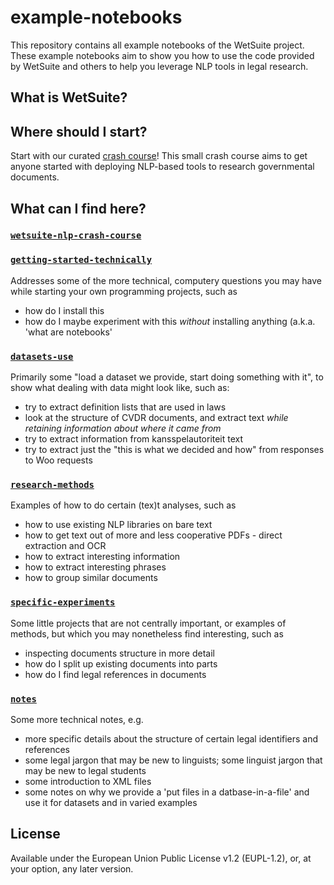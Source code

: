 # example-notebooks

This repository contains all example notebooks of the WetSuite project. These example notebooks aim to show you how
to use the code provided by WetSuite and others to help you leverage NLP tools in legal research.

## What is WetSuite?


## Where should I start?

Start with our curated [crash course](wetsuite-nlp-crash-course/)! This small crash course
aims to get anyone started with deploying NLP-based tools to research governmental documents.


## What can I find here?

### [`wetsuite-nlp-crash-course`](wetsuite-nlp-crash-course)


### [`getting-started-technically`](getting-started-technically)
Addresses some of the more technical, computery questions you may have while starting your own programming projects, such as
 - how do I install this
 - how do I maybe experiment with this _without_ installing anything (a.k.a. 'what are notebooks'


### [`datasets-use`](datasets-use)
Primarily some "load a dataset we provide, start doing something with it",
to show what dealing with data might look like, such as:
- try to extract definition lists that are used in laws
- look at the structure of CVDR documents, and extract text _while retaining information about where it came from_ 
- try to extract information from kansspelautoriteit text
- try to extract just the "this is what we decided and how" from responses to Woo requests


### [`research-methods`](research-methods)
Examples of how to do certain (tex)t analyses, such as 
 - how to use existing NLP libraries on bare text
 - how to get text out of more and less cooperative PDFs - direct extraction and OCR
 - how to extract interesting information
 - how to extract interesting phrases
 - how to group similar documents


### [`specific-experiments`](specific-experiments)
Some little projects that are not centrally important,
or examples of methods, 
but which you may nonetheless find interesting, 
such as 
- inspecting documents structure in more detail
- how do I split up existing documents into parts
- how do I find legal references in documents


### [`notes`](notes)
Some more technical notes, e.g.
- more specific details about the structure of certain legal identifiers and references
- some legal jargon that may be new to linguists; some linguist jargon that may be new to legal students
- some introduction to XML files
- some notes on why we provide a 'put files in a datbase-in-a-file' and use it for datasets and in varied examples


## License
Available under the European Union Public License v1.2 (EUPL-1.2), or, at your option, any later version.
